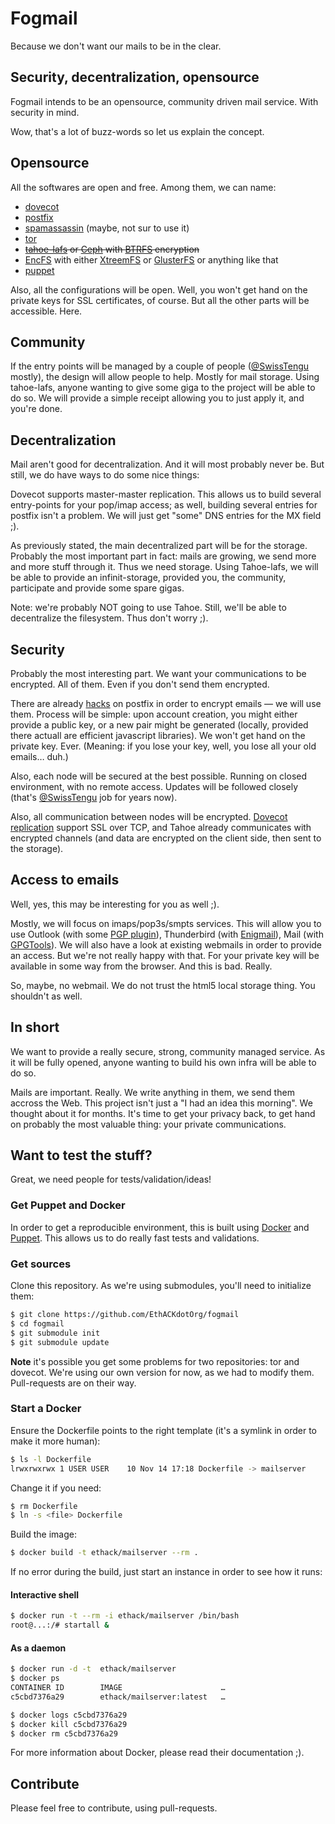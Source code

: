 # Fogmail

Because we don't want our mails to be in the clear.

## Security, decentralization, opensource

Fogmail intends to be an opensource, community driven mail service. With security in mind.

Wow, that's a lot of buzz-words so let us explain the concept.

## Opensource
All the softwares are open and free. Among them, we can name:
* [dovecot](http://dovecot.org/)
* [postfix](http://www.postfix.org/)
* [spamassassin](https://spamassassin.apache.org/) (maybe, not sur to use it)
* [tor](https://www.torproject.org/)
* ~~[tahoe-lafs](https://tahoe-lafs.org/trac/tahoe-lafs) or [Ceph](http://ceph.com/) with [BTRFS](https://btrfs.wiki.kernel.org/index.php/Main_Page) encryption~~
* [EncFS](https://vgough.github.io/encfs/) with either [XtreemFS](http://xtreemfs.org/) or [GlusterFS](http://www.gluster.org/) or anything like that
* [puppet](http://puppetlabs.com/)

Also, all the configurations will be open. Well, you won't get hand on the private keys for SSL certificates, of course. But all the other parts will be accessible. Here.

## Community
If the entry points will be managed by a couple of people ([@SwissTengu](https://twitter.com/swisstengu/) mostly), the design will allow people to help. Mostly for mail storage. Using tahoe-lafs, anyone wanting to give some giga to the project will be able to do so. We will provide a simple receipt allowing you to just apply it, and you're done.

## Decentralization
Mail aren't good for decentralization. And it will most probably never be. But still, we do have ways to do some nice things:

Dovecot supports master-master replication. This allows us to build several entry-points for your pop/imap access; as well, building several entries for postfix isn't a problem. We will just get "some" DNS entries for the MX field ;).

As previously stated, the main decentralized part will be for the storage. Probably the most important part in fact: mails are growing, we send more and more stuff through it. Thus we need storage. Using Tahoe-lafs, we will be able to provide an infinit-storage, provided you, the community, participate and provide some spare gigas.

Note: we're probably NOT going to use Tahoe. Still, we'll be able to decentralize the filesystem. Thus don't worry ;).

## Security
Probably the most interesting part. We want your communications to be encrypted. All of them. Even if you don't send them encrypted.

There are already [hacks](https://github.com/ajgon/gpg-mailgate) on postfix in order to encrypt emails — we will use them. Process will be simple: upon account creation, you might either provide a public key, or a new pair might be generated (locally, provided there actuall are efficient javascript libraries). We won't get hand on the private key. Ever. (Meaning: if you lose your key, well, you lose all your old emails… duh.)

Also, each node will be secured at the best possible. Running on closed environment, with no remote access. Updates will be followed closely (that's [@SwissTengu](https://twitter.com/swisstengu/) job for years now).

Also, all communication between nodes will be encrypted. [Dovecot replication](http://wiki2.dovecot.org/Replication) support SSL over TCP, and Tahoe already communicates with encrypted channels (and data are encrypted on the client side, then sent to the storage).

## Access to emails
Well, yes, this may be interesting for you as well ;).

Mostly, we will focus on imaps/pop3s/smpts services. This will allow you to use Outlook (with some [PGP plugin](https://github.com/dejavusecurity/OutlookPrivacyPlugin)), Thunderbird (with [Enigmail](https://www.enigmail.net/home/index.php)), Mail (with [GPGTools](https://gpgtools.org/)). We will also have a look at existing webmails in order to provide an access. But we're not really happy with that. For your private key will be available in some way from the browser. And this is bad. Really.

So, maybe, no webmail. We do not trust the html5 local storage thing. You shouldn't as well.

## In short
We want to provide a really secure, strong, community managed service. As it will be fully opened, anyone wanting to build his own infra will be able to do so.

Mails are important. Really. We write anything in them, we send them accross the Web. This project isn't just a "I had an idea this morning". We thought about it for months. It's time to get your privacy back, to get hand on probably the most valuable thing: your private communications.

## Want to test the stuff?
Great, we need people for tests/validation/ideas!

### Get Puppet and Docker
In order to get a reproducible environment, this is built using [Docker](https://docker.com/) and [Puppet](https://puppetlabs.com/). This allows us to do really fast tests and validations.

### Get sources
Clone this repository. As we're using submodules, you'll need to initialize them:

``` Bash
$ git clone https://github.com/EthACKdotOrg/fogmail
$ cd fogmail
$ git submodule init
$ git submodule update
```

**Note** it's possible you get some problems for two repositories: tor and dovecot. We're using our own version for now, as we had to modify them. Pull-requests are on their way.

### Start a Docker
Ensure the Dockerfile points to the right template (it's a symlink in order to make it more human):

``` Bash
$ ls -l Dockerfile
lrwxrwxrwx 1 USER USER    10 Nov 14 17:18 Dockerfile -> mailserver
```

Change it if you need:

``` Bash
$ rm Dockerfile
$ ln -s <file> Dockerfile
```

Build the image:

``` Bash
$ docker build -t ethack/mailserver --rm .
```

If no error during the build, just start an instance in order to see how it runs:

#### Interactive shell
``` Bash
$ docker run -t --rm -i ethack/mailserver /bin/bash
root@...:/# startall &
```

#### As a daemon
``` Bash
$ docker run -d -t  ethack/mailserver
$ docker ps
CONTAINER ID        IMAGE                      …
c5cbd7376a29        ethack/mailserver:latest   …

$ docker logs c5cbd7376a29
$ docker kill c5cbd7376a29
$ docker rm c5cbd7376a29
```

For more information about Docker, please read their documentation ;).

## Contribute
Please feel free to contribute, using pull-requests.
